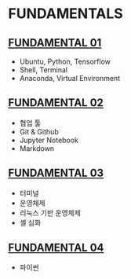 # FUNDAMENTALS

## [FUNDAMENTAL 01](01.md)
- Ubuntu, Python, Tensorflow
- Shell, Terminal
- Anaconda, Virtual Environment

## [FUNDAMENTAL 02](02.md)
- 협업 툴
- Git & Github
- Jupyter Notebook
- Markdown

## [FUNDAMENTAL 03](03.md)
- 터미널
- 운영체제
- 리눅스 기반 운영체제
- 셸 심화

## [FUNDAMENTAL 04](04.md)
- 파이썬